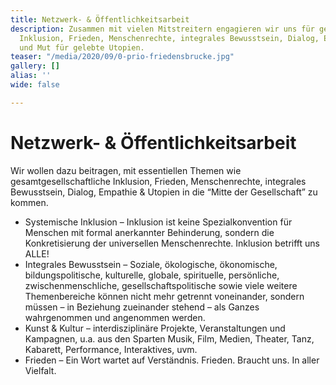 ```yaml
---
title: Netzwerk- & Öffentlichkeitsarbeit
description: Zusammen mit vielen Mitstreitern engagieren wir uns für gesamtgesellschaftliche
  Inklusion, Frieden, Menschenrechte, integrales Bewusstsein, Dialog, Empathie, Miteinander
  und Mut für gelebte Utopien.
teaser: "/media/2020/09/0-prio-friedensbrucke.jpg"
gallery: []
alias: ''
wide: false

---
```

# Netzwerk- & Öffentlichkeitsarbeit

Wir wollen dazu beitragen, mit essentiellen Themen wie gesamtgesellschaftliche Inklusion, Frieden, Menschenrechte, integrales Bewusstsein, Dialog, Empathie & Utopien in die “Mitte der Gesellschaft” zu kommen.

* Systemische Inklusion – Inklusion ist keine Spezialkonvention für Menschen mit formal anerkannter Behinderung, sondern die Konkretisierung der universellen Menschenrechte. Inklusion betrifft uns ALLE!
* Integrales Bewusstsein – Soziale, ökologische, ökonomische, bildungspolitische, kulturelle, globale, spirituelle, persönliche, zwischenmenschliche, gesellschaftspolitische sowie viele weitere Themenbereiche können nicht mehr getrennt voneinander, sondern müssen – in Beziehung zueinander stehend – als Ganzes wahrgenommen und angenommen werden.
* Kunst & Kultur – interdisziplinäre Projekte, Veranstaltungen und Kampagnen, u.a. aus den Sparten Musik, Film, Medien, Theater, Tanz, Kabarett, Performance, Interaktives, uvm.
* Frieden – Ein Wort wartet auf Verständnis. Frieden. Braucht uns. In aller Vielfalt.